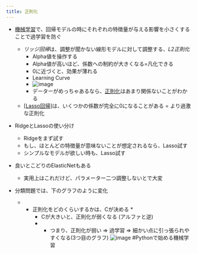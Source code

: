```yaml
---
title: 正則化
---
```


* [機械学習](%E6%A9%9F%E6%A2%B0%E5%AD%A6%E7%BF%92.md)で、回帰モデルの時にそれぞれの特徴量が与える影響を小さくすることで過学習を防ぐ
  
  * *リッジ回帰*は、調整が聞かない線形モデルに対して調整する、*L2正則化*
    - Alpha値を操作する
    - Alpha値が高いほど、係数への制約が大きくなる=凡化できる
    - 0に近づくと、効果が薄れる
    - Learning Curve
    - ![image](https://gyazo.com/c7726152cc9523d8007343366658787c/thumb/1000)
    - データーがめっちゃあるなら、[正則化](%E6%AD%A3%E5%89%87%E5%8C%96.md)はあまり関係ないことがわかる
  * [\[Lasso回帰\]]([[L1正則化]])は、いくつかの係数が完全に0になることがある = より過激な正則化
* RidgeとLassoの使い分け
  
  * Ridgeをまず試す
  * もし、ほとんどの特徴量が意味ないことが想定されるなら、Lasso試す
  * シンプルなモデルが欲しい時も、Lasso試す
* 良いとこどりのElasticNetもある
  
  * 実用上はこれだけど、パラメーター二つ調整しないとで大変
* 分類問題では、下のグラフのように変化
  
  * 
    * 正則化をどのくらいするかは、Cが決める
      * 
        * Cが大きいと、正則化が弱くなる (アルファと逆)
      * 
        * つまり、正則化が弱い => 過学習 => 細かい点に引っ張られやすくなる(3つ目のグラフ)
          ![image](https://gyazo.com/3db54f4d4059e3b36728f3b05c0f7a1a/thumb/1000)
          \#Pythonで始める機械学習
